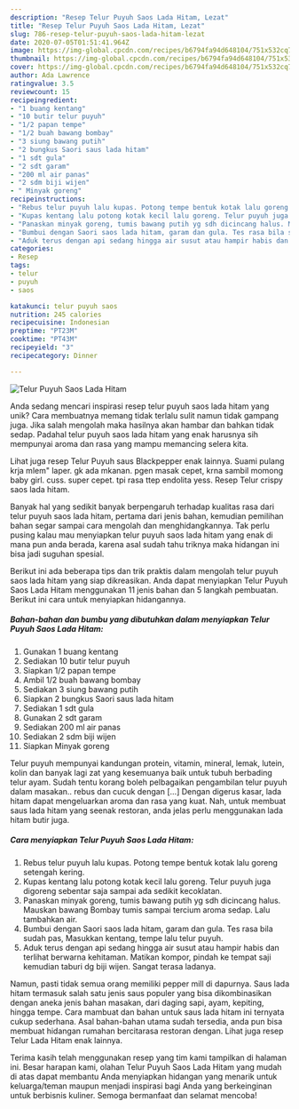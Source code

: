 ```yaml
---
description: "Resep Telur Puyuh Saos Lada Hitam, Lezat"
title: "Resep Telur Puyuh Saos Lada Hitam, Lezat"
slug: 786-resep-telur-puyuh-saos-lada-hitam-lezat
date: 2020-07-05T01:51:41.964Z
image: https://img-global.cpcdn.com/recipes/b6794fa94d648104/751x532cq70/telur-puyuh-saos-lada-hitam-foto-resep-utama.jpg
thumbnail: https://img-global.cpcdn.com/recipes/b6794fa94d648104/751x532cq70/telur-puyuh-saos-lada-hitam-foto-resep-utama.jpg
cover: https://img-global.cpcdn.com/recipes/b6794fa94d648104/751x532cq70/telur-puyuh-saos-lada-hitam-foto-resep-utama.jpg
author: Ada Lawrence
ratingvalue: 3.5
reviewcount: 15
recipeingredient:
- "1 buang kentang"
- "10 butir telur puyuh"
- "1/2 papan tempe"
- "1/2 buah bawang bombay"
- "3 siung bawang putih"
- "2 bungkus Saori saus lada hitam"
- "1 sdt gula"
- "2 sdt garam"
- "200 ml air panas"
- "2 sdm biji wijen"
- " Minyak goreng"
recipeinstructions:
- "Rebus telur puyuh lalu kupas. Potong tempe bentuk kotak lalu goreng setengah kering."
- "Kupas kentang lalu potong kotak kecil lalu goreng. Telur puyuh juga digoreng sebentar saja sampai ada sedikit kecoklatan."
- "Panaskan minyak goreng, tumis bawang putih yg sdh dicincang halus. Mauskan bawang Bombay tumis sampai tercium aroma sedap. Lalu tambahkan air."
- "Bumbui dengan Saori saos lada hitam, garam dan gula. Tes rasa bila sudah pas, Masukkan kentang, tempe lalu telur puyuh."
- "Aduk terus dengan api sedang hingga air susut atau hampir habis dan terlihat berwarna kehitaman. Matikan kompor, pindah ke tempat saji kemudian taburi dg biji wijen. Sangat terasa ladanya."
categories:
- Resep
tags:
- telur
- puyuh
- saos

katakunci: telur puyuh saos 
nutrition: 245 calories
recipecuisine: Indonesian
preptime: "PT23M"
cooktime: "PT43M"
recipeyield: "3"
recipecategory: Dinner

---
```



![Telur Puyuh Saos Lada Hitam](https://img-global.cpcdn.com/recipes/b6794fa94d648104/751x532cq70/telur-puyuh-saos-lada-hitam-foto-resep-utama.jpg)

Anda sedang mencari inspirasi resep telur puyuh saos lada hitam yang unik? Cara membuatnya memang tidak terlalu sulit namun tidak gampang juga. Jika salah mengolah maka hasilnya akan hambar dan bahkan tidak sedap. Padahal telur puyuh saos lada hitam yang enak harusnya sih mempunyai aroma dan rasa yang mampu memancing selera kita.

Lihat juga resep Telur Puyuh saus Blackpepper enak lainnya. Suami pulang krja mlem&#34; laper. gk ada mkanan. pgen masak cepet, krna sambil momong baby girl. cuss. super cepet. tpi rasa ttep endolita yess. Resep Telur crispy saos lada hitam.

Banyak hal yang sedikit banyak berpengaruh terhadap kualitas rasa dari telur puyuh saos lada hitam, pertama dari jenis bahan, kemudian pemilihan bahan segar sampai cara mengolah dan menghidangkannya. Tak perlu pusing kalau mau menyiapkan telur puyuh saos lada hitam yang enak di mana pun anda berada, karena asal sudah tahu triknya maka hidangan ini bisa jadi suguhan spesial.


Berikut ini ada beberapa tips dan trik praktis dalam mengolah telur puyuh saos lada hitam yang siap dikreasikan. Anda dapat menyiapkan Telur Puyuh Saos Lada Hitam menggunakan 11 jenis bahan dan 5 langkah pembuatan. Berikut ini cara untuk menyiapkan hidangannya.

<!--inarticleads1-->

##### Bahan-bahan dan bumbu yang dibutuhkan dalam menyiapkan Telur Puyuh Saos Lada Hitam:

1. Gunakan 1 buang kentang
1. Sediakan 10 butir telur puyuh
1. Siapkan 1/2 papan tempe
1. Ambil 1/2 buah bawang bombay
1. Sediakan 3 siung bawang putih
1. Siapkan 2 bungkus Saori saus lada hitam
1. Sediakan 1 sdt gula
1. Gunakan 2 sdt garam
1. Sediakan 200 ml air panas
1. Sediakan 2 sdm biji wijen
1. Siapkan  Minyak goreng


Telur puyuh mempunyai kandungan protein, vitamin, mineral, lemak, lutein, kolin dan banyak lagi zat yang kesemuanya baik untuk tubuh berbading telur ayam. Sudah tentu korang boleh pelbagaikan pengambilan telur puyuh dalam masakan.. rebus dan cucuk dengan […] Dengan digerus kasar, lada hitam dapat mengeluarkan aroma dan rasa yang kuat. Nah, untuk membuat saus lada hitam yang seenak restoran, anda jelas perlu menggunakan lada hitam butir juga. 

<!--inarticleads2-->

##### Cara menyiapkan Telur Puyuh Saos Lada Hitam:

1. Rebus telur puyuh lalu kupas. Potong tempe bentuk kotak lalu goreng setengah kering.
1. Kupas kentang lalu potong kotak kecil lalu goreng. Telur puyuh juga digoreng sebentar saja sampai ada sedikit kecoklatan.
1. Panaskan minyak goreng, tumis bawang putih yg sdh dicincang halus. Mauskan bawang Bombay tumis sampai tercium aroma sedap. Lalu tambahkan air.
1. Bumbui dengan Saori saos lada hitam, garam dan gula. Tes rasa bila sudah pas, Masukkan kentang, tempe lalu telur puyuh.
1. Aduk terus dengan api sedang hingga air susut atau hampir habis dan terlihat berwarna kehitaman. Matikan kompor, pindah ke tempat saji kemudian taburi dg biji wijen. Sangat terasa ladanya.


Namun, pasti tidak semua orang memiliki pepper mill di dapurnya. Saus lada hitam termasuk salah satu jenis saus populer yang bisa dikombinasikan dengan aneka jenis bahan masakan, dari daging sapi, ayam, kepiting, hingga tempe. Cara mambuat dan bahan untuk saus lada hitam ini ternyata cukup sederhana. Asal bahan-bahan utama sudah tersedia, anda pun bisa membuat hidangan rumahan bercitarasa restoran dengan. Lihat juga resep Telur Lada Hitam enak lainnya. 

Terima kasih telah menggunakan resep yang tim kami tampilkan di halaman ini. Besar harapan kami, olahan Telur Puyuh Saos Lada Hitam yang mudah di atas dapat membantu Anda menyiapkan hidangan yang menarik untuk keluarga/teman maupun menjadi inspirasi bagi Anda yang berkeinginan untuk berbisnis kuliner. Semoga bermanfaat dan selamat mencoba!
